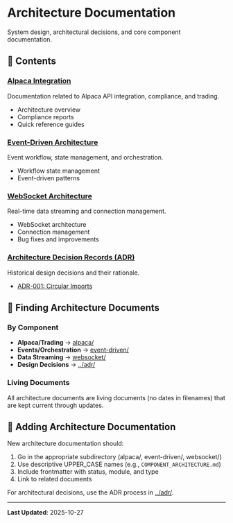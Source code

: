 # Architecture Documentation

System design, architectural decisions, and core component documentation.

## 📁 Contents

### [Alpaca Integration](alpaca/)
Documentation related to Alpaca API integration, compliance, and trading.
- Architecture overview
- Compliance reports
- Quick reference guides

### [Event-Driven Architecture](event-driven/)
Event workflow, state management, and orchestration.
- Workflow state management
- Event-driven patterns

### [WebSocket Architecture](websocket/)
Real-time data streaming and connection management.
- WebSocket architecture
- Connection management
- Bug fixes and improvements

### [Architecture Decision Records (ADR)](../adr/)
Historical design decisions and their rationale.
- [ADR-001: Circular Imports](../adr/ADR-001-circular-imports.md)

## 🎯 Finding Architecture Documents

### By Component
- **Alpaca/Trading** → [alpaca/](alpaca/)
- **Events/Orchestration** → [event-driven/](event-driven/)
- **Data Streaming** → [websocket/](websocket/)
- **Design Decisions** → [../adr/](../adr/)

### Living Documents
All architecture documents are living documents (no dates in filenames) that are kept current through updates.

## 📝 Adding Architecture Documentation

New architecture documentation should:
1. Go in the appropriate subdirectory (alpaca/, event-driven/, websocket/)
2. Use descriptive UPPER_CASE names (e.g., `COMPONENT_ARCHITECTURE.md`)
3. Include frontmatter with status, module, and type
4. Link to related documents

For architectural decisions, use the ADR process in [../adr/](../adr/).

---

**Last Updated**: 2025-10-27
